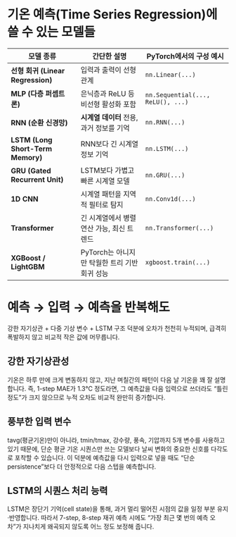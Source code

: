 # 기온 예측(Time Series Regression)에 쓸 수 있는 모델들

| 모델 종류                         | 간단한 설명                                   | PyTorch에서의 구성 예시           |
| --------------------------------- | --------------------------------------------- | --------------------------------- |
| **선형 회귀 (Linear Regression)** | 입력과 출력이 선형 관계                       | `nn.Linear(...)`                  |
| **MLP (다층 퍼셉트론)**           | 은닉층과 ReLU 등 비선형 활성화 포함           | `nn.Sequential(..., ReLU(), ...)` |
| **RNN (순환 신경망)**             | **시계열 데이터** 전용, 과거 정보를 기억      | `nn.RNN(...)`                     |
| **LSTM (Long Short-Term Memory)** | RNN보다 긴 시계열 정보 기억                   | `nn.LSTM(...)`                    |
| **GRU (Gated Recurrent Unit)**    | LSTM보다 가볍고 빠른 시계열 모델              | `nn.GRU(...)`                     |
| **1D CNN**                        | 시계열 패턴을 지역적 필터로 탐지              | `nn.Conv1d(...)`                  |
| **Transformer**                   | 긴 시계열에서 병렬 연산 가능, 최신 트렌드     | `nn.Transformer(...)`             |
| **XGBoost / LightGBM**            | PyTorch는 아니지만 탁월한 트리 기반 회귀 성능 | `xgboost.train(...)`              |

# 예측 → 입력 → 예측을 반복해도

강한 자기상관 + 다중 기상 변수 + LSTM 구조 덕분에
오차가 천천히 누적되며, 급격히 폭발하지 않고 비교적 작은 값에 머무릅니다.

## 강한 자기상관성

기온은 하루 만에 크게 변동하지 않고, 지난 며칠간의 패턴이 다음 날 기온을 꽤 잘 설명합니다.
즉, 1-step MAE가 1.3℃ 정도라면, 그 예측값을 다음 입력으로 쓰더라도 “틀린 정도”가 크지 않으므로 누적 오차도 비교적 완만히 증가합니다.

## 풍부한 입력 변수

tavg(평균기온)만이 아니라, tmin/tmax, 강수량, 풍속, 기압까지 5개 변수를 사용하고 있기 때문에, 단순 평균 기온 시퀀스만 쓰는 모델보다 날씨 변화의 중요한 신호를 다각도로 포착할 수 있습니다.
이 덕분에 예측값을 다시 입력으로 넣을 때도 “단순 persistence”보다 더 안정적으로 다음 스텝을 예측합니다.

## LSTM의 시퀀스 처리 능력

LSTM은 장단기 기억(cell state)을 통해, 과거 멀리 떨어진 시점의 값을 일정 부분 유지·반영합니다.
따라서 7-step, 8-step 재귀 예측 시에도 “가장 최근 몇 번의 예측 오차”가 지나치게 왜곡되지 않도록 어느 정도 보정해 줍니다.
